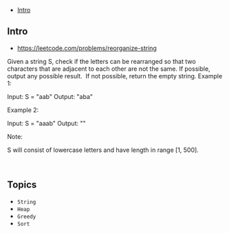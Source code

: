 - [Intro](#intro)

## Intro

- https://leetcode.com/problems/reorganize-string

Given a string S, check if the letters can be rearranged so that two characters that are adjacent to each other are not the same.
If possible, output any possible result.  If not possible, return the empty string.
Example 1:

Input: S = "aab"
Output: "aba"

Example 2:

Input: S = "aaab"
Output: ""

Note:

S will consist of lowercase letters and have length in range [1, 500].

 


## Topics

- `String`
- `Heap`
- `Greedy`
- `Sort`


